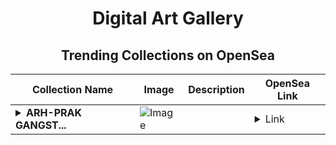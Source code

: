 <div align="center">

# Digital Art Gallery

## Trending Collections on OpenSea

| Collection Name                       | Image                                                                                     | Description                       | OpenSea Link                                                                                          |
|---------------------------------------|-------------------------------------------------------------------------------------------|-----------------------------------|--------------------------------------------------------------------------------------------------------|
| **<details><summary>ARH-PRAK GANGST...</summary>ARH-PRAK GANGSTER</details>** | ![Image](https://i.seadn.io/s/raw/files/85a61548fb703d0d04b9c8bbd132a7e1.webp?w=500&auto=format?w=200&auto=format) |  | <details><summary>Link</summary>[ARH-PRAK GANGSTER](https://opensea.io/collection/arh-prak-gangster-188)</details> |

</div>